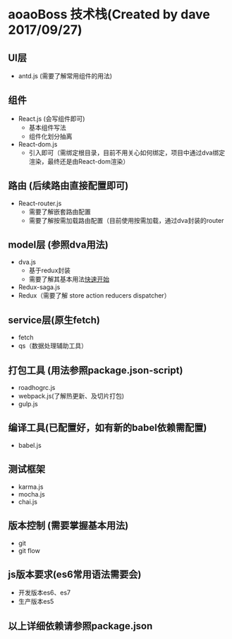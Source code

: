 # aoaoBoss 技术栈(Created by dave 2017/09/27)

## UI层

* antd.js (需要了解常用组件的用法)

## 组件

* React.js (会写组件即可)
  * 基本组件写法
  * 组件化划分抽离
* React-dom.js
  * 引入即可（需绑定根目录，目前不用关心如何绑定，项目中通过dva绑定渲染，最终还是由React-dom渲染）

## 路由 (后续路由直接配置即可)

* React-router.js
  * 需要了解嵌套路由配置
  * 需要了解按需加载路由配置（目前使用按需加载，通过dva封装的router

## model层 (参照dva用法)

* dva.js
  * 基于redux封装
  * 需要了解其基本用法[快速开始](https://github.com/sorrycc/blog/issues/18)
* Redux-saga.js
* Redux（需要了解 store action reducers dispatcher）

## service层(原生fetch)

* fetch
* qs（数据处理辅助工具）

## 打包工具 (用法参照package.json-script)

* roadhogrc.js
* webpack.js(了解热更新、及切片打包)
* gulp.js

## 编译工具(已配置好，如有新的babel依赖需配置)

* babel.js

## 测试框架

* karma.js
* mocha.js
* chai.js

## 版本控制 (需要掌握基本用法)

* git
* git flow

## js版本要求(es6常用语法需要会)

* 开发版本es6、es7
* 生产版本es5

## 以上详细依赖请参照package.json
